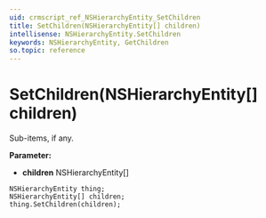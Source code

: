 ```yaml
---
uid: crmscript_ref_NSHierarchyEntity_SetChildren
title: SetChildren(NSHierarchyEntity[] children)
intellisense: NSHierarchyEntity.SetChildren
keywords: NSHierarchyEntity, GetChildren
so.topic: reference
---
```


# SetChildren(NSHierarchyEntity[] children)

Sub-items, if any.

**Parameter:** 
* **children** NSHierarchyEntity[]

```crmscript
NSHierarchyEntity thing;
NSHierarchyEntity[] children;
thing.SetChildren(children);
```

